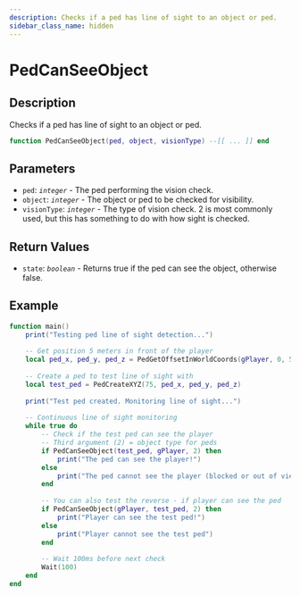 ```yaml
---
description: Checks if a ped has line of sight to an object or ped.
sidebar_class_name: hidden
---
```


# PedCanSeeObject

## Description

Checks if a ped has line of sight to an object or ped.

```lua
function PedCanSeeObject(ped, object, visionType) --[[ ... ]] end
```

## Parameters

- `ped`: _`integer`_ - The ped performing the vision check.
- `object`: _`integer`_ - The object or ped to be checked for visibility.
- `visionType`: _`integer`_ - The type of vision check. 2 is most commonly used, but this has something to do with how sight is checked.

## Return Values

- `state`: _`boolean`_ - Returns true if the ped can see the object, otherwise false.

## Example

```lua
function main()
    print("Testing ped line of sight detection...")
    
    -- Get position 5 meters in front of the player
    local ped_x, ped_y, ped_z = PedGetOffsetInWorldCoords(gPlayer, 0, 5, 0)
    
    -- Create a ped to test line of sight with
    local test_ped = PedCreateXYZ(75, ped_x, ped_y, ped_z)
    
    print("Test ped created. Monitoring line of sight...")
    
    -- Continuous line of sight monitoring
    while true do
        -- Check if the test ped can see the player
        -- Third argument (2) = object type for peds
        if PedCanSeeObject(test_ped, gPlayer, 2) then
            print("The ped can see the player!")
        else
            print("The ped cannot see the player (blocked or out of view)")
        end
        
        -- You can also test the reverse - if player can see the ped
        if PedCanSeeObject(gPlayer, test_ped, 2) then
            print("Player can see the test ped!")
        else
            print("Player cannot see the test ped")
        end
        
        -- Wait 100ms before next check
        Wait(100)
    end
end
```
